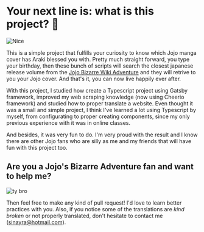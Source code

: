 # Your next line is: what is this project? :eyes:

![Nice](https://i.makeagif.com/media/9-22-2015/Gu-I08.gif)

This is a simple project that fulfills your curiosity to know which Jojo manga cover has Araki blessed you with. Pretty much straight forward, you type your birthday, then these bunch of scripts will search the closest japanese release volume from the [Jojo Bizarre Wiki Adventure](https://jojo.fandom.com/wiki/Main_Page) and they will retrive to you your Jojo cover. And that's it, you can now live happily ever after.

With this project, I studied how create a Typescript project using Gatsby framework, improved my web scraping knowledge (now using Cheerio framework) and studied how to proper translate a website. Even thought it was a small and simple project, I think I've learned a lot using Typescript by myself, from configurating to proper creating components, since my only previous experience with it was in online classes.

And besides, it was very fun to do. I'm very proud with the result and I know there are other Jojo fans who are silly as me and my friends that will have fun with this project too.

## Are you a Jojo's Bizarre Adventure fan and want to help me?

![ty bro](https://i.makeagif.com/media/4-02-2015/ErqQeG.gif)

Then feel free to make any kind of pull request! I'd love to learn better practices with you. Also, if you notice some of the translations are *kind broken* or not properly translated, don't hesitate to contact me (sinayra@hotmail.com).
